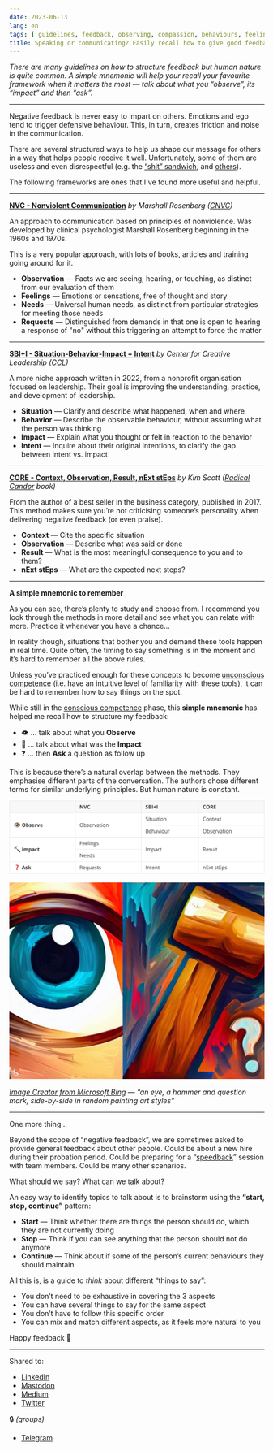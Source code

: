 ```yaml
---
date: 2023-06-13
lang: en
tags: [ guidelines, feedback, observing, compassion, behaviours, feelings, needs ]
title: Speaking or communicating? Easily recall how to give good feedback
---
```


*There are many guidelines on how to structure feedback but human nature is quite common. A simple mnemonic will help your recall your favourite framework when it matters the most — talk about what you “observe”, its “impact” and then “ask”.*

<!--more-->

---

Negative feedback is never easy to impart on others. Emotions and ego tend to trigger defensive behaviour. This, in turn, creates friction and noise in the communication.

There are several structured ways to help us shape our message for others in a way that helps people receive it well. Unfortunately, some of them are useless and even disrespectful (e.g. the [“shit” sandwich](https://www.forbes.com/sites/forbeshumanresourcescouncil/2022/04/25/why-the-sandwich-approach-to-criticism-is-terrible-advice/), and [others](http://blog.idonethis.com/sandwich-feedback-performance-management/)).

The following frameworks are ones that I've found more useful and helpful.

---

[**NVC - Nonviolent Communication**](https://en.wikipedia.org/wiki/Nonviolent_Communication) *by Marshall Rosenberg ([CNVC](https://www.cnvc.org/))*

An approach to communication based on principles of nonviolence. Was developed by clinical psychologist Marshall Rosenberg beginning in the 1960s and 1970s.

This is a very popular approach, with lots of books, articles and training going around for it.

* **Observation** — Facts we are seeing, hearing, or touching, as distinct from our evaluation of them
* **Feelings** — Emotions or sensations, free of thought and story
* **Needs** — Universal human needs, as distinct from particular strategies for meeting those needs
* **Requests** — Distinguished from demands in that one is open to hearing a response of "no" without this triggering an attempt to force the matter

---

[**SBI+I - Situation-Behavior-Impact + Intent**](https://www.ccl.org/articles/leading-effectively-articles/closing-the-gap-between-intent-vs-impact-sbii/) *by Center for Creative Leadership ([CCL](https://www.ccl.org/))*

A more niche approach written in 2022, from a nonprofit organisation focused on leadership. Their goal is improving the understanding, practice, and development of leadership.

* **Situation** — Clarify and describe what happened, when and where
* **Behavior** — Describe the observable behaviour, without assuming what the person was thinking
* **Impact** — Explain what you thought or felt in reaction to the behavior
* **Intent** — Inquire about their original intentions, to clarify the gap between intent vs. impact

---

[**CORE - Context, Observation, Result, nExt stEps**](https://www.radicalcandor.com/core-feedback/) *by Kim Scott ([Radical Candor](https://www.radicalcandor.com/the-book/) book)*

From the author of a best seller in the business category, published in 2017. This method makes sure you’re not criticising someone’s personality when delivering negative feedback (or even praise).

* **Context** — Cite the specific situation
* **Observation** — Describe what was said or done
* **Result** — What is the most meaningful consequence to you and to them?
* **nExt stEps** — What are the expected next steps?

---

**A simple mnemonic to remember**

As you can see, there’s plenty to study and choose from. I recommend you look through the methods in more detail and see what you can relate with more. Practice it whenever you have a chance…

In reality though, situations that bother you and demand these tools happen in real time. Quite often, the timing to say something is in the moment and it’s hard to remember all the above rules.

Unless you’ve practiced enough for these concepts to become [unconscious competence](https://en.wikipedia.org/wiki/Four_stages_of_competence) (i.e. have an intuitive level of familiarity with these tools), it can be hard to remember how to say things on the spot.

While still in the [conscious competence](https://en.wikipedia.org/wiki/Four_stages_of_competence) phase, this **simple mnemonic** has helped me recall how to structure my feedback:

* 👁️ … talk about what you **Observe**
* 🔨 … talk about what was the **Impact**
* ❓ … then **Ask** a question as follow up

This is because there’s a natural overlap between the methods. They emphasise different parts of the conversation. The authors chose different terms for similar underlying principles. But human nature is constant.

<!--
<table>
	<thead>
		<tr>
			<th> </th>
			<th>NVC</th>
			<th>SBI+I</th>
			<th>CORE</th>
		</tr>
	</thead>
	<tbody>
		<tr>
			<td rowspan="2">👁️ <strong>Observe</strong></td>
			<td rowspan="2">Observation</td>
			<td>Situation</td>
			<td>Context</td>
		</tr>
		<tr>
			<td>Behaviour</td>
			<td>Observation</td>
		</tr>
		<tr>
			<td rowspan="2">🔨 <strong>Impact</strong></td>
			<td>Feelings</td>
			<td rowspan="2">Impact</td>
			<td rowspan="2">Result</td>
		</tr>
		<tr>
			<td>Needs</td>
		</tr>
		<tr>
			<td>❓ <strong>Ask</strong></td>
			<td>Requests</td>
			<td>Intent</td>
			<td>nExt stEps</td>
		</tr>
	</tbody>
</table>
-->

![comparison table between the different feedback frameworks (NVC, SBI+I, CORE) to highlight how each one maps to the “Observe”, “Impact” and “Ask” principles](table.png)

![an eye, a hammer and question mark, side-by-side next to each other in graffiti style](eye-hammer-question.jpeg)

*[Image Creator from Microsoft Bing](https://www.bing.com/images/create) — “an eye, a hammer and question mark, side-by-side in random painting art styles”*

---

One more thing…

Beyond the scope of “negative feedback”, we are sometimes asked to provide general feedback about other people. Could be about a new hire during their probation period. Could be preparing for a “[speedback](https://medium.com/@joshproduct/speedback-de-stigmatise-feedback-with-speed-dating-principles-4708d493fb63)” session with team members. Could be many other scenarios.

What should we say? What can we talk about?

An easy way to identify topics to talk about is to brainstorm using the **“start, stop, continue”** pattern:

* **Start** — Think whether there are things the person should do, which they are not currently doing
* **Stop** — Think if you can see anything that the person should not do anymore
* **Continue** — Think about if some of the person’s current behaviours they should maintain

All this is, is a guide to *think* about different “things to say”:

* You don’t need to be exhaustive in covering the 3 aspects
* You can have several things to say for the same aspect
* You don’t have to follow this specific order
* You can mix and match different aspects, as it feels more natural to you

Happy feedback 🙂

---

Shared to:

* [LinkedIn](https://www.linkedin.com/posts/hugocf_speaking-or-communicating-easily-recall-activity-7074358582716116992-3-A3)
* [Mastodon](https://mastodon.online/@hugocf/110536856147168624)
* [Medium](https://hugocf.medium.com/)
* [Twitter](https://twitter.com/hugocf/status/1668593984455729152)

🔒 *(groups)*

* [Telegram](https://t.me/c/1363309933/8956)


